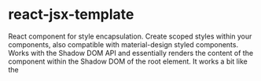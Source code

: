 # react-jsx-template
React component for style encapsulation. Create scoped styles within your components, also compatible with material-design styled components. Works with the Shadow DOM API and essentially renders the content of the component within the Shadow DOM of the root element. It works a bit like the <template> tag in Vue.js development, except that in this case it contains everything in the component, including the component styles which are scoped.
